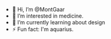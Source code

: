 - 👋 Hi, I’m @MontGaar
- 👀 I’m interested in medicine.
- 🌱 I’m currently learning about design
- ⚡ Fun fact: I'm aquarius.

<!---
MontGaar/MontGaar is a ✨ special ✨ repository because its `README.md` (this file) appears on your GitHub profile.
You can click the Preview link to take a look at your changes.
--->
